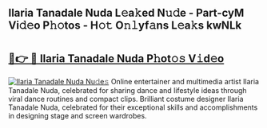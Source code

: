 ## Ilaria Tanadale Nuda L𝚎a𝚔ed N𝚞𝚍e - Part-cyM Vi𝚍𝚎o P𝚑𝚘tos - H𝚘𝚝 O𝚗𝚕yf𝚊ns L𝚎a𝚔s kwNLk

# <h2><a href="http://kfcdekp.oniu.top/?m=Ilaria+Tanadale+Nuda">🔗👉 🔴 Ilaria Tanadale Nuda P𝚑ot𝚘𝚜 V𝚒d𝚎o</a></h2>

[![Ilaria Tanadale Nuda Nu𝚍e𝚜](https://i.imgur.com/0qMVB7G.gif)](http://kfcdekp.oniu.top/?m=Ilaria+Tanadale+Nuda)
Online entertainer and multimedia artist Ilaria Tanadale Nuda, celebrated for sharing dance and lifestyle ideas through viral dance routines and compact clips. Brilliant costume designer Ilaria Tanadale Nuda, celebrated for their exceptional skills and accomplishments in designing stage and screen wardrobes.  
